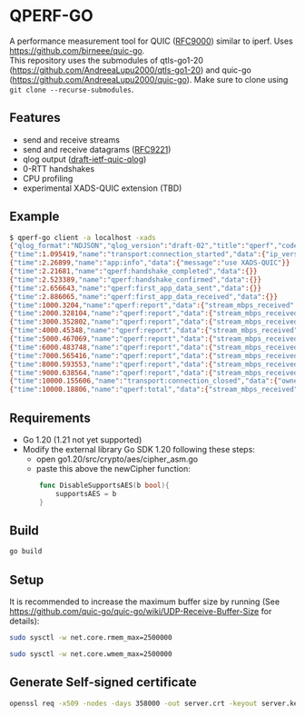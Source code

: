 # QPERF-GO

A performance measurement tool for QUIC ([RFC9000](https://datatracker.ietf.org/doc/html/rfc9000)) similar to iperf. 
Uses https://github.com/birneee/quic-go. <br />
This repository uses the submodules of qtls-go1-20 (https://github.com/AndreeaLupu2000/qtls-go1-20) and quic-go (https://github.com/AndreeaLupu2000/quic-go). Make sure to clone using `git clone --recurse-submodules`.

## Features

- send and receive streams
- send and receive datagrams ([RFC9221](https://datatracker.ietf.org/doc/html/rfc9221))
- qlog output ([draft-ietf-quic-qlog](https://datatracker.ietf.org/doc/draft-ietf-quic-qlog-main-schema/))
- 0-RTT handshakes
- CPU profiling
- experimental XADS-QUIC extension (TBD)

## Example
```bash
$ qperf-go client -a localhost -xads
{"qlog_format":"NDJSON","qlog_version":"draft-02","title":"qperf","code_version":"(devel)","trace":{"vantage_point":{"type":"client"},"common_fields":{"reference_time":1684163451590.148,"time_format":"relative"}}}
{"time":1.095419,"name":"transport:connection_started","data":{"ip_version":"ipv6","src_ip":"::","src_port":46078,"dst_ip":"127.0.0.1","dst_port":18080,"src_cid":"(empty)","dst_cid":"bcfce24fc203637c9c034a"},"group_id":"bcfce24fc203637c9c034a","ODCID":"bcfce24fc203637c9c034a"}
{"time":2.26899,"name":"app:info","data":{"message":"use XADS-QUIC"}}
{"time":2.21681,"name":"qperf:handshake_completed","data":{}}
{"time":2.523389,"name":"qperf:handshake_confirmed","data":{}}
{"time":2.656643,"name":"qperf:first_app_data_sent","data":{}}
{"time":2.886065,"name":"qperf:first_app_data_received","data":{}}
{"time":1000.3204,"name":"qperf:report","data":{"stream_mbps_received":4017.4238,"stream_bytes_received":502333440,"period":1000.3096}}
{"time":2000.328104,"name":"qperf:report","data":{"stream_mbps_received":4087.5806,"stream_bytes_received":510951424,"period":1000.0075}}
{"time":3000.352802,"name":"qperf:report","data":{"stream_mbps_received":4092.884,"stream_bytes_received":511623168,"period":1000.02484}}
{"time":4000.45348,"name":"qperf:report","data":{"stream_mbps_received":4067.5408,"stream_bytes_received":508493824,"period":1000.1007}}
{"time":5000.467069,"name":"qperf:report","data":{"stream_mbps_received":4075.8906,"stream_bytes_received":509493248,"period":1000.0136}}
{"time":6000.483748,"name":"qperf:report","data":{"stream_mbps_received":4142.724,"stream_bytes_received":517849088,"period":1000.01654}}
{"time":7000.565416,"name":"qperf:report","data":{"stream_mbps_received":4068.0115,"stream_bytes_received":508542976,"period":1000.0816}}
{"time":8000.593553,"name":"qperf:report","data":{"stream_mbps_received":4063.904,"stream_bytes_received":508002304,"period":1000.02814}}
{"time":9000.638564,"name":"qperf:report","data":{"stream_mbps_received":4089.5242,"stream_bytes_received":511213568,"period":1000.0451}}
{"time":10000.155606,"name":"transport:connection_closed","data":{"owner":"local","application_code":0,"reason":"no error"},"group_id":"bcfce24fc203637c9c034a","ODCID":"bcfce24fc203637c9c034a"}
{"time":10000.18806,"name":"qperf:total","data":{"stream_mbps_received":4073.2524,"stream_bytes_received":5091655680,"period":10000.178}}
```

## Requirements
- Go 1.20 (1.21 not yet supported)
- Modify the external library Go SDK 1.20 following these steps:
  - open go1.20/src/crypto/aes/cipher_asm.go
  - paste this above the newCipher function: <br />
  ```go
      func DisableSupportsAES(b bool){
          supportsAES = b
      }

## Build
```bash
go build
```

## Setup
It is recommended to increase the maximum buffer size by running (See https://github.com/quic-go/quic-go/wiki/UDP-Receive-Buffer-Size for details):

```bash
sudo sysctl -w net.core.rmem_max=2500000
```
```bash
sudo sysctl -w net.core.wmem_max=2500000
```
## Generate Self-signed certificate
```bash
openssl req -x509 -nodes -days 358000 -out server.crt -keyout server.key -config server.req
```
